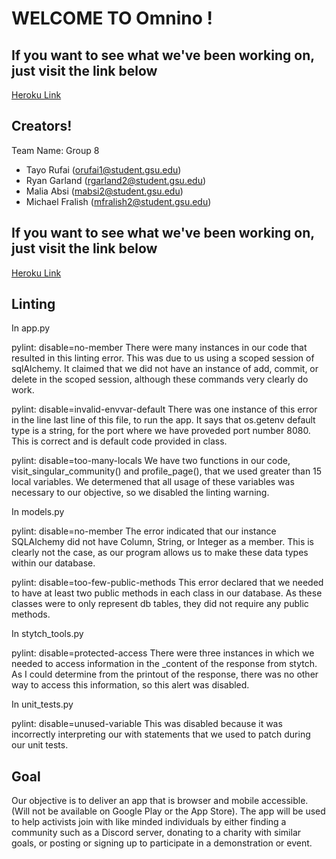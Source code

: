 # WELCOME TO Omnino !

## If you want to see what we've been working on, just visit the link below
[Heroku Link](https://omnino.herokuapp.com/)

## Creators!
Team Name: Group 8
 * Tayo Rufai (orufai1@student.gsu.edu)
 * Ryan Garland (rgarland2@student.gsu.edu)
 * Malia Absi (mabsi2@student.gsu.edu)
 * Michael Fralish (mfralish2@student.gsu.edu)

## If you want to see what we've been working on, just visit the link below
[Heroku Link](https://omnino.herokuapp.com/)

## Linting
In app.py

pylint: disable=no-member
There were many instances in our code that resulted in this linting error. This was due to us using a scoped session of sqlAlchemy. It claimed that we did not have an instance of add, commit, or delete in the scoped session, although these commands very clearly do work.

pylint: disable=invalid-envvar-default
There was one instance of this error in the line last line of this file, to run the app. It says that os.getenv default type is a string, for the port where we have proveded port number 8080. This is correct and is default code provided in class.

pylint: disable=too-many-locals
We have two functions in our code, visit_singular_community() and profile_page(), that we used greater than 15 local variables. We determened that all usage of these variables was necessary to our objective, so we disabled the linting warning.


In models.py

pylint: disable=no-member
The error indicated that our instance SQLAlchemy did not have Column, String, or Integer as a member. This is clearly not the case, as our program allows us to make these data types within our database.

pylint: disable=too-few-public-methods
This error declared that we needed to have at least two public methods in each class in our database. As these classes were to only represent db tables, they did not require any public methods.


In stytch_tools.py

pylint: disable=protected-access
There were three instances in which we needed to access information in the _content of the response from stytch. As I could determine from the printout of the response, there was no other way to access this information, so this alert was disabled.


In unit_tests.py

pylint: disable=unused-variable
This was disabled because it was incorrectly interpreting our with statements that we used to patch during our unit tests.



## Goal
Our objective is to deliver an app that is browser and mobile accessible. (Will not be available on Google Play or the App Store). The app will be used to help activists join with like minded individuals by either finding a community such as a Discord server, donating to a charity with similar goals, or posting or signing up to participate in a demonstration or event.


 

